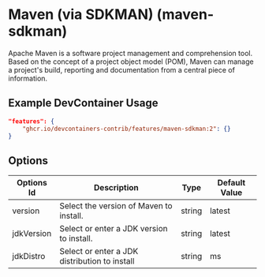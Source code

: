 
# Maven (via SDKMAN) (maven-sdkman)

Apache Maven is a software project management and comprehension tool. Based on
the concept of a project object model (POM), Maven can manage a project's build,
reporting and documentation from a central piece of information.

## Example DevContainer Usage

```json
"features": {
    "ghcr.io/devcontainers-contrib/features/maven-sdkman:2": {}
}
```

## Options

| Options Id | Description | Type | Default Value |
|-----|-----|-----|-----|
| version | Select the version of Maven to install. | string | latest |
| jdkVersion | Select or enter a JDK version to install. | string | latest |
| jdkDistro | Select or enter a JDK distribution to install | string | ms |


